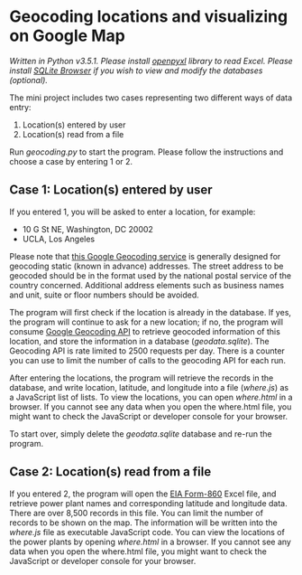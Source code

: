 # Geocoding locations and visualizing on Google Map

*Written in Python v3.5.1. Please install [openpyxl](https://openpyxl.readthedocs.io/en/default/) library to read Excel. Please install [SQLite Browser](http://sqlitebrowser.org/) if you wish to view and modify the databases (optional).*

The mini project includes two cases representing two different ways of data entry:
1. Location(s) entered by user
2. Location(s) read from a file

Run *geocoding.py* to start the program. Please follow the instructions and choose a case by entering 1 or 2.

## Case 1: Location(s) entered by user
If you entered 1, you will be asked to enter a location, for example:

* 10 G St NE, Washington, DC 20002
* UCLA, Los Angeles

Please note that [this Google Geocoding service](https://developers.google.com/maps/documentation/geocoding/intro#Geocoding) is generally designed for geocoding static (known in advance) addresses. The street address to be geocoded should be in the format used by the national postal service of the country concerned. Additional address elements such as business names and unit, suite or floor numbers should be avoided.

The program will first check if the location is already in the database. If yes, the program will continue to ask for a new location; if no, the program will consume [Google Geocoding API](https://developers.google.com/maps/documentation/geocoding/intro) to retrieve geocoded information of this location, and store the information in a database (*geodata.sqlite*). The Geocoding API is rate limited to 2500 requests per day. There is a counter you can use to limit the number of calls to the geocoding
API for each run.

After entering the locations, the program will retrieve the records in the database, and write location, latitude, and longitude into a file (*where.js*) as a JavaScript list of lists. To view the locations, you can open *where.html* in a browser. If you cannot see any data when you open the where.html file, you might want to check the JavaScript or developer console for your browser.

To start over, simply delete the *geodata.sqlite* database and re-run the program.

## Case 2: Location(s) read from a file
If you entered 2, the program will open the [EIA Form-860](https://www.eia.gov/electricity/data/eia860/) Excel file, and retrieve power plant names and corresponding latitude and longitude data. There are over 8,500 records in this file. You can limit the number of records to be shown on the map. The information will be written into the *where.js* file as executable JavaScript code. You can view the locations of the power plants by opening *where.html* in a browser. If you cannot see any data when you open the where.html file, you might want to check the JavaScript or developer console for your browser.  
